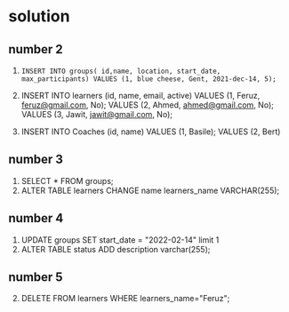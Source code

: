 # solution
## number 2
1. `INSERT INTO groups( id,name, location, start_date, max_participants)
   VALUES (1, blue cheese, Gent, 2021-dec-14, 5);`

2. INSERT INTO learners (id, name, email, active)
   VALUES (1, Feruz, feruz@gmail.com, No);
   VALUES (2, Ahmed, ahmed@gmail.com, No); 
   VALUES (3, Jawit, jawit@gmail.com, No);
3. INSERT INTO Coaches (id, name)
   VALUES (1, Basile);
   VALUES (2, Bert)

## number 3

1. SELECT * FROM groups;
2. ALTER TABLE learners CHANGE name learners_name VARCHAR(255);

## number 4
 1. UPDATE groups SET start_date = "2022-02-14" limit 1
 2. ALTER TABLE status ADD description varchar(255);

## number 5
 2. DELETE FROM learners WHERE learners_name="Feruz";
